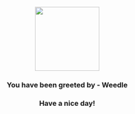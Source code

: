 <p align="center">
    <img src="https://raw.githubusercontent.com/PokeAPI/sprites/master/sprites/pokemon/13.png" width="150" height="150">
</p>
<h3 align="center">You have been greeted by - <b>Weedle</b></h3>
<h3 align="center">Have a nice day!</h3>
